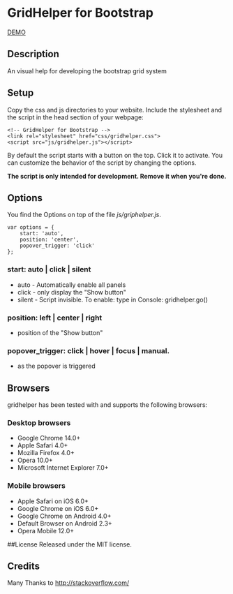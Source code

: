 # GridHelper for Bootstrap

[DEMO](http://mollo.ch/projects/gridhelper/)

## Description
An visual help for developing the bootstrap grid system 

## Setup
Copy the css and js directories to your website.
Include the stylesheet and the script in the head section of your webpage:

    <!-- GridHelper for Bootstrap -->
    <link rel="stylesheet" href="css/gridhelper.css">
    <script src="js/gridhelper.js"></script>

By default the script starts with a button on the top. Click it to activate.
You can customize the behavior of the script by changing the options.

__The script is only intended for development. Remove it when you're done.__


## Options
You find the Options on top of the file _js/griphelper.js_.

	var options = {
	    start: 'auto',
	    position: 'center',
	    popover_trigger: 'click'
	};

###  start:  auto | click | silent 
 * auto	-	Automatically enable all panels
 * click -	only display the "Show button"
 * silent -	Script invisible. To enable: type in Console: gridhelper.go()

### position:  left | center | right
 * position of the  "Show button"

### popover_trigger:  click | hover | focus | manual.
 * as the popover is triggered 


## Browsers
gridhelper has been tested with and supports the following browsers:

### Desktop browsers
* Google Chrome 14.0+
* Apple Safari 4.0+
* Mozilla Firefox 4.0+
* Opera 10.0+
* Microsoft Internet Explorer 7.0+

### Mobile browsers
* Apple Safari on iOS 6.0+
* Google Chrome on iOS 6.0+
* Google Chrome on Android 4.0+
* Default Browser on Android 2.3+
* Opera Mobile 12.0+

##License
Released under the MIT license.

## Credits
Many Thanks to http://stackoverflow.com/
